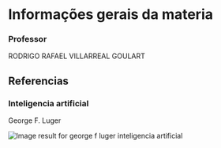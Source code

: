 # Informações gerais da materia

### Professor
RODRIGO RAFAEL VILLARREAL GOULART

## Referencias

### Inteligencia artificial

George F. Luger

![Image result for george f luger inteligencia artificial](https://images-na.ssl-images-amazon.com/images/I/51Cb0GOr4eL.jpg)